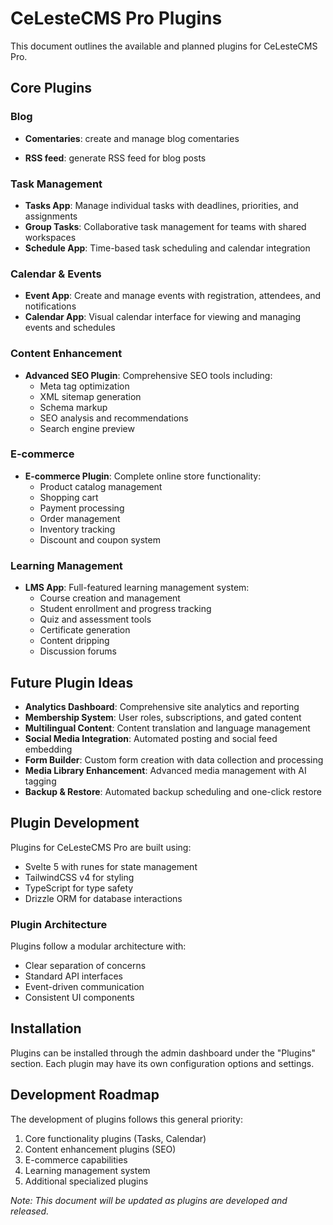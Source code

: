 # CeLesteCMS Pro Plugins

This document outlines the available and planned plugins for CeLesteCMS Pro.

## Core Plugins

### Blog

- **Comentaries**: create and manage blog comentaries

- **RSS feed**: generate RSS feed for blog posts

### Task Management

- **Tasks App**: Manage individual tasks with deadlines, priorities, and assignments
- **Group Tasks**: Collaborative task management for teams with shared workspaces
- **Schedule App**: Time-based task scheduling and calendar integration

### Calendar & Events

- **Event App**: Create and manage events with registration, attendees, and notifications
- **Calendar App**: Visual calendar interface for viewing and managing events and schedules

### Content Enhancement

- **Advanced SEO Plugin**: Comprehensive SEO tools including:
  - Meta tag optimization
  - XML sitemap generation
  - Schema markup
  - SEO analysis and recommendations
  - Search engine preview

### E-commerce

- **E-commerce Plugin**: Complete online store functionality:
  - Product catalog management
  - Shopping cart
  - Payment processing
  - Order management
  - Inventory tracking
  - Discount and coupon system

### Learning Management

- **LMS App**: Full-featured learning management system:
  - Course creation and management
  - Student enrollment and progress tracking
  - Quiz and assessment tools
  - Certificate generation
  - Content dripping
  - Discussion forums

## Future Plugin Ideas

- **Analytics Dashboard**: Comprehensive site analytics and reporting
- **Membership System**: User roles, subscriptions, and gated content
- **Multilingual Content**: Content translation and language management
- **Social Media Integration**: Automated posting and social feed embedding
- **Form Builder**: Custom form creation with data collection and processing
- **Media Library Enhancement**: Advanced media management with AI tagging
- **Backup & Restore**: Automated backup scheduling and one-click restore

## Plugin Development

Plugins for CeLesteCMS Pro are built using:
- Svelte 5 with runes for state management
- TailwindCSS v4 for styling
- TypeScript for type safety
- Drizzle ORM for database interactions

### Plugin Architecture

Plugins follow a modular architecture with:
- Clear separation of concerns
- Standard API interfaces
- Event-driven communication
- Consistent UI components

## Installation

Plugins can be installed through the admin dashboard under the "Plugins" section. Each plugin may have its own configuration options and settings.

## Development Roadmap

The development of plugins follows this general priority:
1. Core functionality plugins (Tasks, Calendar)
2. Content enhancement plugins (SEO)
3. E-commerce capabilities
4. Learning management system
5. Additional specialized plugins

*Note: This document will be updated as plugins are developed and released.*
